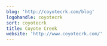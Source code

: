 ```yaml
---
blog: 'http://coyotecrk.com/blog'
logohandle: coyotecrk
sort: coyotecrk
title: Coyote Creek
website: 'http://www.coyotecrk.com/'
---
```

